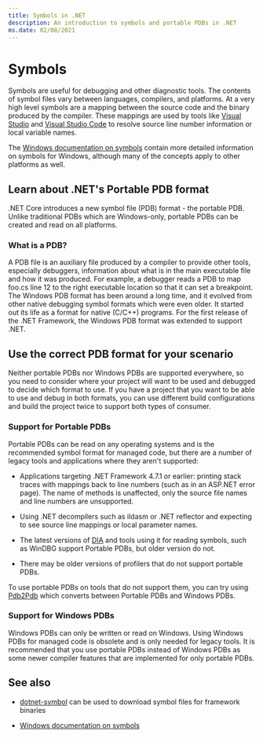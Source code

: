 ```yaml
---
title: Symbols in .NET
description: An introduction to symbols and portable PDBs in .NET
ms.date: 02/08/2021
---
```


# Symbols

Symbols are useful for debugging and other diagnostic tools. The contents of symbol files vary between languages, compilers, and platforms. At a very high level symbols are a mapping between the source code and the binary produced by the compiler. These mappings are used by tools like [Visual Studio](/visualstudio/debugger/what-is-debugging) and [Visual Studio Code](https://code.visualstudio.com/Docs/editor/debugging) to resolve source line number information or local variable names.

The [Windows documentation on symbols](/windows/win32/dxtecharts/debugging-with-symbols) contain more detailed information on symbols for Windows, although many of the concepts apply to other platforms as well.

## Learn about .NET's Portable PDB format

.NET Core introduces a new symbol file (PDB) format - the portable PDB. Unlike traditional PDBs which are Windows-only, portable PDBs can be created and read on all platforms.

### What is a PDB?

A PDB file is an auxiliary file produced by a compiler to provide other tools, especially debuggers, information about what is in the main executable file and how it was produced. For example, a debugger reads a PDB to map foo.cs line 12 to the right executable location so that it can set a breakpoint. The Windows PDB format has been around a long time, and it evolved from other native debugging symbol formats which were even older. It started out its life as a format for native (C/C++) programs. For the first release of the .NET Framework, the Windows PDB format was extended to support .NET.

## Use the correct PDB format for your scenario

Neither portable PDBs nor Windows PDBs are supported everywhere, so you need to consider where your project will want to be used and debugged to decide which format to use. If you have a project that you want to be able to use and debug in both formats, you can use different build configurations and build the project twice to support both types of consumer.

### Support for Portable PDBs

Portable PDBs can be read on any operating systems and is the recommended symbol format for managed code, but there are a number of legacy tools and applications where they aren't supported:

* Applications targeting .NET Framework 4.7.1 or earlier: printing stack traces with mappings back to line numbers (such as in an ASP.NET error page). The name of methods is unaffected, only the source file names and line numbers are unsupported.

* Using .NET decompilers such as ildasm or .NET reflector and expecting to see source line mappings or local parameter names.

* The latest versions of [DIA](/visualstudio/debugger/debug-interface-access/debug-interface-access-sdk) and tools using it for reading symbols, such as WinDBG support Portable PDBs, but older version do not.

* There may be older versions of profilers that do not support portable PDBs.

To use portable PDBs on tools that do not support them, you can try using [Pdb2Pdb](https://github.com/dotnet/symreader-converter#pdb2pdb) which converts between Portable PDBs and Windows PDBs.

### Support for Windows PDBs

Windows PDBs can only be written or read on Windows. Using Windows PDBs for managed code is obsolete and is only needed for legacy tools. It is recommended that you use portable PDBs instead of Windows PDBs as some newer compiler features that are implemented for only portable PDBs.

## See also

* [dotnet-symbol](./dotnet-symbol.md) can be used to download symbol files for framework binaries

* [Windows documentation on symbols](/windows/win32/dxtecharts/debugging-with-symbols)
